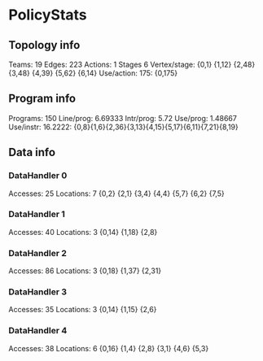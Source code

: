 # PolicyStats
## Topology info
Teams:		19
Edges:		223
Actions:	1
Stages		6
Vertex/stage:	{0,1} {1,12} {2,48} {3,48} {4,39} {5,62} {6,14} 
Use/action:	175: {0,175} 

## Program info
Programs:	150
Line/prog:	6.69333
Intr/prog:	5.72
Use/prog:	1.48667
Use/instr:	16.2222: {0,8}{1,6}{2,36}{3,13}{4,15}{5,17}{6,11}{7,21}{8,19}

## Data info

### DataHandler 0
Accesses:	25
Locations:	7
{0,2} {2,1} {3,4} {4,4} {5,7} {6,2} {7,5} 

### DataHandler 1
Accesses:	40
Locations:	3
{0,14} {1,18} {2,8} 

### DataHandler 2
Accesses:	86
Locations:	3
{0,18} {1,37} {2,31} 

### DataHandler 3
Accesses:	35
Locations:	3
{0,14} {1,15} {2,6} 

### DataHandler 4
Accesses:	38
Locations:	6
{0,16} {1,4} {2,8} {3,1} {4,6} {5,3} 